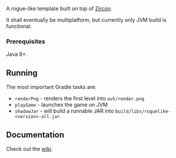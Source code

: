 A rogue-like template built on top of [Zircon](https://github.com/Hexworks/zircon).

It shall eventually be multiplatform, but currently only JVM build is functional.

### Prerequisites

Java 8+.

## Running

The most important Gradle tasks are:
 - `renderPng` - renders the first level into `out/render.png`
 - `playGame` - launches the game on JVM
 - `shadowJar` - will build a runnable JAR into `build/libs/roguelike-<version>-all.jar`

## Documentation

Check out the [wiki](https://gitlab.com/gamedev-cuni-cz/pcg/roguelike/-/wikis/home).


